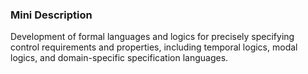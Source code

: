 ### Mini Description

Development of formal languages and logics for precisely specifying control requirements and properties, including temporal logics, modal logics, and domain-specific specification languages.
